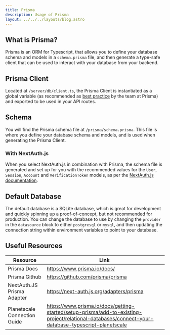 ```yaml
---
title: Prisma
description: Usage of Prisma
layout: ../../../layouts/blog.astro
---
```


## What is Prisma?

Prisma is an ORM for Typescript, that allows you to define your database schema and models in a `schema.prisma` file, and then generate a type-safe client that can be used to interact with your database from your backend.

## Prisma Client

Located at `/server/db/client.ts`, the Prisma Client is instantiated as a global variable (as recommended as [best practice](https://www.prisma.io/docs/guides/database/troubleshooting-orm/help-articles/nextjs-prisma-client-dev-practices#problem) by the team at Prisma) and exported to be used in your API routes.

## Schema

You will find the Prisma schema file at `/prisma/schema.prisma`. This file is where you define your database schema and models, and is used when generating the Prisma Client.

### With NextAuth.js

When you select NextAuth.js in combination with Prisma, the schema file is generated and set up for you with the recommended values for the `User`, `Session`, `Account` and `VerificationToken` models, as per the [NextAuth.js documentation](https://next-auth.js.org/adapters/prisma).

## Default Database

The default database is a SQLite database, which is great for development and quickly spinning up a proof-of-concept, but not recommended for production. You can change the database to use by changing the `provider` in the `datasource` block to either `postgresql` or `mysql`, and then updating the connection string within environment variables to point to your database.

## Useful Resources

| Resource                     | Link                                                                                                                                              |
| ---------------------------- | ------------------------------------------------------------------------------------------------------------------------------------------------- |
| Prisma Docs                  | https://www.prisma.io/docs/                                                                                                                       |
| Prisma Github                | https://github.com/prisma/prisma                                                                                                                  |
| NextAuth.JS Prisma Adapter   | https://next-auth.js.org/adapters/prisma                                                                                                          |
| Planetscale Connection Guide | https://www.prisma.io/docs/getting-started/setup-prisma/add-to-existing-project/relational-databases/connect-your-database-typescript-planetscale |

